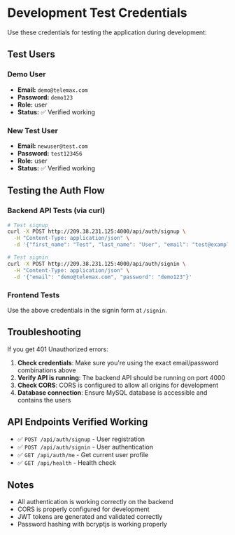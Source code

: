 # Development Test Credentials

Use these credentials for testing the application during development:

## Test Users

### Demo User
- **Email:** `demo@telemax.com`
- **Password:** `demo123`
- **Role:** user
- **Status:** ✅ Verified working

### New Test User
- **Email:** `newuser@test.com`
- **Password:** `test123456`  
- **Role:** user
- **Status:** ✅ Verified working

## Testing the Auth Flow

### Backend API Tests (via curl)
```bash
# Test signup
curl -X POST http://209.38.231.125:4000/api/auth/signup \
  -H "Content-Type: application/json" \
  -d '{"first_name": "Test", "last_name": "User", "email": "test@example.com", "password": "password123"}'

# Test signin
curl -X POST http://209.38.231.125:4000/api/auth/signin \
  -H "Content-Type: application/json" \
  -d '{"email": "demo@telemax.com", "password": "demo123"}'
```

### Frontend Tests
Use the above credentials in the signin form at `/signin`.

## Troubleshooting

If you get 401 Unauthorized errors:

1. **Check credentials**: Make sure you're using the exact email/password combinations above
2. **Verify API is running**: The backend API should be running on port 4000
3. **Check CORS**: CORS is configured to allow all origins for development
4. **Database connection**: Ensure MySQL database is accessible and contains the users

## API Endpoints Verified Working

- ✅ `POST /api/auth/signup` - User registration
- ✅ `POST /api/auth/signin` - User authentication  
- ✅ `GET /api/auth/me` - Get current user profile
- ✅ `GET /api/health` - Health check

## Notes

- All authentication is working correctly on the backend
- CORS is properly configured for development
- JWT tokens are generated and validated correctly
- Password hashing with bcryptjs is working properly